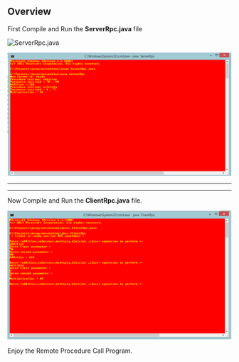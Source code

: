 ## Overview

First Compile and Run the **ServerRpc.java** file

![ServerRpc.java]()

![ServerRpc.java](https://github.com/maniram-yadav/Java-Networking-Programs/blob/master/images/ServerRpc.png)
___
___

Now Compile and Run the **ClientRpc.java** file.

![ClientRpc.java](https://github.com/maniram-yadav/Java-Networking-Programs/blob/master/images/ClientRpc.png)


Enjoy the Remote Procedure Call Program.

